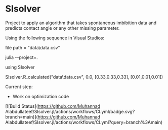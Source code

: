 # SIsolver

Project to apply an algorithm that takes spontaneous imbibition data and predicts contact angle or any other missing parameter.  

Using the following sequence in Visual Studios:

file path = "data\\data.csv"

julia --project=.

using SIsolver

SIsolver.R_calculated("data\\data.csv", 0.0, [0.33,0.33,0.33], [0.01,0.01,0.01])

Current step:

* Work on optimization code 

[![Build Status](https://github.com/Muhannad Alabdullateef/SIsolver.jl/actions/workflows/CI.yml/badge.svg?branch=main)](https://github.com/Muhannad Alabdullateef/SIsolver.jl/actions/workflows/CI.yml?query=branch%3Amain)
